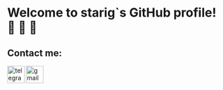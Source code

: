 # Welcome to starig`s GitHub profile! 👋 👋 👋 
## Contact me:
[<img align="left" alt="telegram" width="40px" src="https://www.flaticon.com/svg/vstatic/svg/2111/2111646.svg?token=exp=1615217612~hmac=0888ead7efa30503d58e0c9cbb9cdfab" />][Telegram]
[<img align="left" alt="gmail" width="40px" src="https://www.flaticon.com/svg/vstatic/svg/732/732200.svg?token=exp=1615218324~hmac=a30e9d485afd34dafd71261d380ad3ae" />][Gmail]

[Telegram]: https://t.me/starig
[Gmail]: starkovivan3@gmail.com
